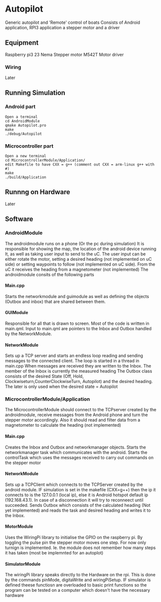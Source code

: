 # Autopilot
Generic autopilot and 'Remote' control of boats
Consists of Android application, RPI3 application a stepper motor
and a driver



## Equipment 
Raspberry pi3
23 Nema Stepper motor
M542T Motor driver


### Wiring
Later

## Running Simulation
### Android part
```
Open a terminal
cd AndroidModule
qmake Autopilot.pro
make
./debug/Autopilot
```

### Microcontroller part
```
Open a new terminal
cd MicrocontrollerModule/Application/
edit Makefile to have CXX = g++ (comment out CXX = arm-linux g++ with #)
make
./build/Application
```
## Runnng on Hardware
Later

## Software 

### AndroidModule
The androidmodule runs on a phone (Or the pc during simulation)
It is responsible for showing the map, the location of the android device running It,
as well as taking user input to send to the uC.
The user input can be either rotate the motor,
setting a desired heading (not implemented on uC side)
or setting waypoints to follow (not implemented on uC side).
From the uC it receives the heading from a magnetometer (not implemented)
The androidmodule consits of the following parts

#### Main.cpp
Starts the networkmodule and guimodule as well as defining the objects (Outbox
and inbox) that are shared between them.

#### GUIModule
Responsible for all that is drawn to screen. Most of the code is written in main.qml.
Input to main.qml are pointers to the Inbox and Outbox handled by the NetworkModule.


#### NetworkModule
Sets up a TCP server and starts an endless loop reading and sending messages to
the connected client. The loop is started in a thread in main.cpp
When messages are received they are written to the Inbox. The member of the Inbox
is currently the measured heading
The Outbox class consists of the desired State (Off, Hold, Clockwiseturn,CounterClockwiseTurn, 
Autopilot) and the desired heading. The later is only used when the desired state = Autopilot


### MicrocontrollerModule/Application
The MicrocontrollerModule should connect to the TCPserver created
by the androidmodule, receive messages from the Android phone and
turn the stepper motor accordingly. Also it should read and filter data
from a magnetometer to calculate the heading (not implemented)


#### Main.cpp
Creates the Inbox and Outbox and networkmanager objects.
Starts the networkmanager task which communicates with the android.
Starts the controlTask which uses the messages received to carry out 
commands on the stepper motor



#### NetworkModule
Sets up a TCPClient which connects to the TCPServer created by the android module.
IF simulation is set in the makefile (CXX=g++) then the ip it connects to is
the 127.0.0.1 (local ip), else it is Android hotspot default ip (192.168.43.1).
In case of a disconnection it will try to reconneect until succeeded. 
Sends Outbox which consists of the calculated heading (Not yet implemented)
and reads the task and desired heading and writes it to the Inbox.


#### MotorModule
Uses the WiringPi library to initialise the GPIO on the raspberry pi.
By toggling the pulse pin the stepper motor moves one step. For now only 
turnign is implemented. Ie. the module does not remember how many steps it has taken 
(most be implemnted for an autoplot)


#### SimulatorModule
The wiringPi library speaks directly to the Hardware on the rpi.
This is done by the commands pinMode, digitaWrite and wiringPiSetup.
IF simulator is defined theese functiosn are overloaded to basic print
functions so the program can be tested on a computer which doesn't have the necessary hardware





















